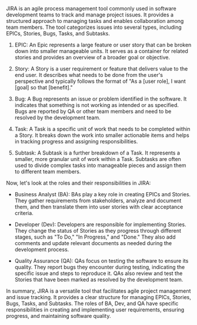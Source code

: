 JIRA is an agile process management tool commonly used in software development teams to track and manage project issues. It provides a structured approach to managing tasks and enables collaboration among team members. The tool categorizes issues into several types, including EPICs, Stories, Bugs, Tasks, and Subtasks.

1. EPIC: An Epic represents a large feature or user story that can be broken down into smaller manageable units. It serves as a container for related stories and provides an overview of a broader goal or objective.

2. Story: A Story is a user requirement or feature that delivers value to the end user. It describes what needs to be done from the user's perspective and typically follows the format of "As a [user role], I want [goal] so that [benefit]."

3. Bug: A Bug represents an issue or problem identified in the software. It indicates that something is not working as intended or as specified. Bugs are reported by QA or other team members and need to be resolved by the development team.

4. Task: A Task is a specific unit of work that needs to be completed within a Story. It breaks down the work into smaller actionable items and helps in tracking progress and assigning responsibilities.

5. Subtask: A Subtask is a further breakdown of a Task. It represents a smaller, more granular unit of work within a Task. Subtasks are often used to divide complex tasks into manageable pieces and assign them to different team members.

Now, let's look at the roles and their responsibilities in JIRA:

- Business Analyst (BA): BAs play a key role in creating EPICs and Stories. They gather requirements from stakeholders, analyze and document them, and then translate them into user stories with clear acceptance criteria.

- Developer (Dev): Developers are responsible for implementing Stories. They change the status of Stories as they progress through different stages, such as "To Do," "In Progress," and "Done." They also add comments and update relevant documents as needed during the development process.

- Quality Assurance (QA): QAs focus on testing the software to ensure its quality. They report bugs they encounter during testing, indicating the specific issue and steps to reproduce it. QAs also review and test the Stories that have been marked as resolved by the development team.

In summary, JIRA is a versatile tool that facilitates agile project management and issue tracking. It provides a clear structure for managing EPICs, Stories, Bugs, Tasks, and Subtasks. The roles of BA, Dev, and QA have specific responsibilities in creating and implementing user requirements, ensuring progress, and maintaining software quality.
